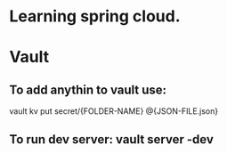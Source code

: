 # Learning spring cloud.

# Vault
## To add anythin to vault use:
vault kv put secret/{FOLDER-NAME} @{JSON-FILE.json}
## To run dev server: vault server -dev
